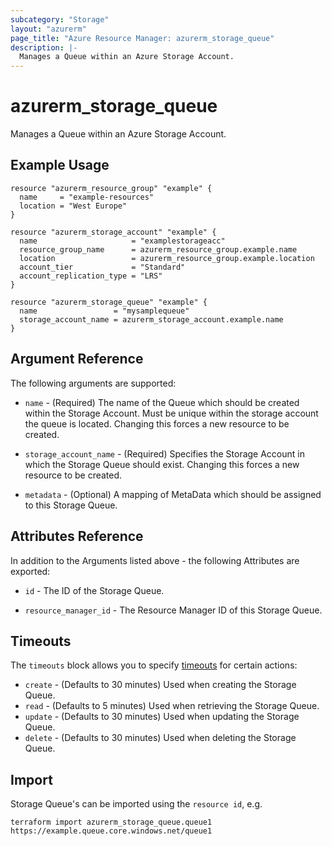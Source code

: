 ```yaml
---
subcategory: "Storage"
layout: "azurerm"
page_title: "Azure Resource Manager: azurerm_storage_queue"
description: |-
  Manages a Queue within an Azure Storage Account.
---
```


# azurerm_storage_queue

Manages a Queue within an Azure Storage Account.

## Example Usage

```hcl
resource "azurerm_resource_group" "example" {
  name     = "example-resources"
  location = "West Europe"
}

resource "azurerm_storage_account" "example" {
  name                     = "examplestorageacc"
  resource_group_name      = azurerm_resource_group.example.name
  location                 = azurerm_resource_group.example.location
  account_tier             = "Standard"
  account_replication_type = "LRS"
}

resource "azurerm_storage_queue" "example" {
  name                 = "mysamplequeue"
  storage_account_name = azurerm_storage_account.example.name
}
```

## Argument Reference

The following arguments are supported:

* `name` - (Required) The name of the Queue which should be created within the Storage Account. Must be unique within the storage account the queue is located. Changing this forces a new resource to be created.

* `storage_account_name` - (Required) Specifies the Storage Account in which the Storage Queue should exist. Changing this forces a new resource to be created.

* `metadata` - (Optional) A mapping of MetaData which should be assigned to this Storage Queue.

## Attributes Reference

In addition to the Arguments listed above - the following Attributes are exported:

* `id` - The ID of the Storage Queue.

* `resource_manager_id` - The Resource Manager ID of this Storage Queue.

## Timeouts

The `timeouts` block allows you to specify [timeouts](https://www.terraform.io/language/resources/syntax#operation-timeouts) for certain actions:

* `create` - (Defaults to 30 minutes) Used when creating the Storage Queue.
* `read` - (Defaults to 5 minutes) Used when retrieving the Storage Queue.
* `update` - (Defaults to 30 minutes) Used when updating the Storage Queue.
* `delete` - (Defaults to 30 minutes) Used when deleting the Storage Queue.

## Import

Storage Queue's can be imported using the `resource id`, e.g.

```shell
terraform import azurerm_storage_queue.queue1 https://example.queue.core.windows.net/queue1
```
